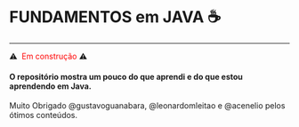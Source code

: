# FUNDAMENTOS em JAVA :coffee:

______

:warning: <span style="color:red"> Em construção</span> :warning:

 

#### O repositório mostra um pouco do que aprendi e do que estou aprendendo em Java.

Muito Obrigado @gustavoguanabara, @leonardomleitao e @acenelio pelos ótimos conteúdos.